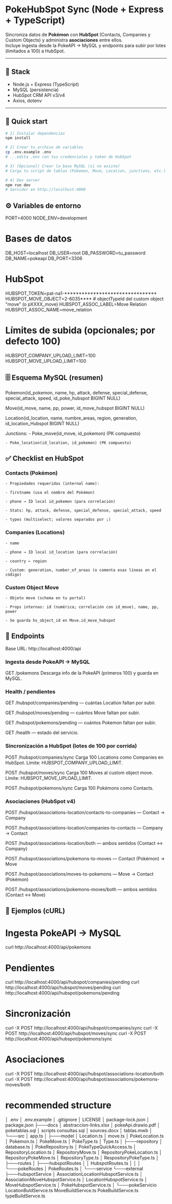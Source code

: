 # PokeHubSpot Sync (Node + Express + TypeScript)

Sincroniza datos de **Pokémon** con **HubSpot** (Contacts, Companies y Custom Objects) y administra **asociaciones** entre ellos.  
Incluye ingesta desde la PokeAPI → MySQL y endpoints para subir por lotes (limitados a 100) a HubSpot.

---

## 🧱 Stack

- Node.js + Express (TypeScript)
- MySQL (persistencia)
- HubSpot CRM API v3/v4
- Axios, dotenv

---

## 🚀 Quick start

```bash
# 1) Instalar dependencias
npm install

# 2) Crear tu archivo de variables
cp .env.example .env
# ...edita .env con tus credenciales y token de HubSpot

# 3) (Opcional) Crear la base MySQL (si no existe)
# Carga tu script de tablas (Pokemon, Move, Location, junctions, etc.)

# 4) Dev server
npm run dev
# Servidor en http://localhost:4000 
```
## ⚙️ Variables de entorno

PORT=4000
NODE_ENV=development

# Bases de datos
DB_HOST=localhost
DB_USER=root
DB_PASSWORD=tu_password
DB_NAME=pokeapi
DB_PORT=3306

# HubSpot
HUBSPOT_TOKEN=pat-na1-********************************
HUBSPOT_MOVE_OBJECT=2-6035****            # objectTypeId del custom object "move" (o pXXXX_move)
HUBSPOT_ASSOC_LABEL=Move Relation
HUBSPOT_ASSOC_NAME=move_relation

# Límites de subida (opcionales; por defecto 100)
HUBSPOT_COMPANY_UPLOAD_LIMIT=100
HUBSPOT_MOVE_UPLOAD_LIMIT=100

## 🗄️ Esquema MySQL (resumen)

Pokemon(id_pokemon, name, hp, attack, defense, special_defense, special_attack, speed, id_poke_hubspot BIGINT NULL)

Move(id_move, name, pp, power, id_move_hubspot BIGINT NULL)

Location(id_location, name, numbre_areas, region, generation, id_location_Hubspot BIGINT NULL)

Junctions:
    - Poke_move(id_move, id_pokemon) (PK compuesto)

    - Poke_location(id_location, id_pokemon) (PK compuesto)

## ✅ Checklist en HubSpot

### Contacts (Pokémon)

    - Propiedades requeridas (internal name):

    - firstname (usa el nombre del Pokémon)

    - phone → ID local id_pokemon (para correlación)

    - Stats: hp, attack, defense, special_defense, special_attack, speed

    - types (multiselect; valores separados por ;)

### Companies (Locations)

    - name

    - phone → ID local id_location (para correlación)

    - country ← region

    - Custom: generation, number_of_areas (o comenta esas líneas en el código)

### Custom Object Move

    - Objeto move (schema en tu portal)

    - Props internas: id (numérica; correlación con id_move), name, pp, power

    - Se guarda hs_object_id en Move.id_move_hubspot

## 📡 Endpoints

Base URL: http://localhost:4000/api

### Ingesta desde PokeAPI → MySQL

GET /pokemons
Descarga info de la PokeAPI (primeros 100) y guarda en MySQL.

### Health / pendientes

GET /hubspot/companies/pending — cuántas Location faltan por subir.

GET /hubspot/moves/pending — cuántos Move faltan por subir.

GET /hubspot/pokemons/pending — cuántos Pokemon faltan por subir.

GET /health — estado del servicio.

### Sincronización a HubSpot (lotes de 100 por corrida)

POST /hubspot/companies/sync
Carga 100 Locations como Companies en HubSpot.
Límite: HUBSPOT_COMPANY_UPLOAD_LIMIT.

POST /hubspot/moves/sync
Carga 100 Moves al custom object move.
Límite: HUBSPOT_MOVE_UPLOAD_LIMIT.

POST /hubspot/pokemons/sync
Carga 100 Pokémons como Contacts.

### Asociaciones (HubSpot v4)

POST /hubspot/associations-location/contacts-to-companies — Contact → Company

POST /hubspot/associations-location/companies-to-contacts — Company → Contact

POST /hubspot/associations-location/both — ambos sentidos (Contact ↔ Company)

POST /hubspot/associations/pokemons-to-moves — Contact (Pokémon) → Move

POST /hubspot/associations/moves-to-pokemons — Move → Contact (Pokémon)

POST /hubspot/associations/pokemons-moves/both — ambos sentidos (Contact ↔ Move)

## 🧪 Ejemplos (cURL)

# Ingesta PokeAPI → MySQL
curl http://localhost:4000/api/pokemons

# Pendientes
curl http://localhost:4000/api/hubspot/companies/pending
curl http://localhost:4000/api/hubspot/moves/pending
curl http://localhost:4000/api/hubspot/pokemons/pending

# Sincronización
curl -X POST http://localhost:4000/api/hubspot/companies/sync
curl -X POST http://localhost:4000/api/hubspot/moves/sync
curl -X POST http://localhost:4000/api/hubspot/pokemons/sync

# Asociaciones
curl -X POST http://localhost:4000/api/hubspot/associations-location/both
curl -X POST http://localhost:4000/api/hubspot/associations/pokemons-moves/both


# recommended structure

│   .env
│   .env.example
│   .gitignore
│   LICENSE
│   package-lock.json
│   package.json
├───docs
│       abstraccion-links.xlsx
│       pokeApi.drawio.pdf
│       poketablas.sql
│       scripts consultas.sql
│       sources.docx
│       tablas.mwb
│
└───src
    │   app.ts
    │
    ├───model
    │       Location.ts
    │       move.ts
    │       PokeLocation.ts
    │       Pokemon.ts
    │       PokeMove.ts
    │       PokeType.ts
    │       Type.ts
    │
    ├───repository
    │       database.ts
    │       PokeRepository.ts
    │       PokeTypeQuickAccess.ts
    │       RepositoryLocation.ts
    │       RepositoryMove.ts
    │       RepositoryPokeLocation.ts
    │       RepositoryPokeMove.ts
    │       RepositoryType.ts
    │       RespositoryPokeType.ts
    │
    ├───routes
    │   ├───hubspotRoutes
    │   │       HubspotRoutes.ts
    │   │
    │   └───pokeRoutes
    │           PokeRoutes.ts
    │
    └───service
        └───external
            ├───hubspotService
            │       AssociationLocationHubspotService.ts
            │       AssociationMoveHubspotService.ts
            │       LocationHubspotService.ts
            │       MoveHubspotService.ts
            │       PokeHubspotService.ts
            │
            └───pokeServicio
                    LocationBuldServce.ts
                    MoveBuildServce.ts
                    PokeBuildServce.ts
                    typeBuildServce.ts